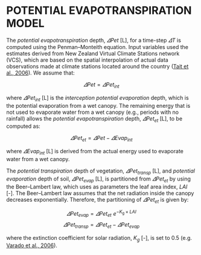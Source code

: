 # POTENTIAL EVAPOTRANSPIRATION MODEL

The *potential evapotranspiration* depth, $\varDelta Pet$ [L], for a time-step $\varDelta T$ is computed using the Penman–Monteith equation. Input variables used the estimates derived from New Zealand Virtual Climate Stations network (VCS), which are based on the spatial interpolation of actual data observations made at climate stations located around the country ([Tait et al., 2006](#_ENREF_4)). We assume that:

 $$ \varDelta Pet=\varDelta Pet_{int} $$
 
where $\varDelta Pet_{int}$ [L] is the *interception potential evaporation* depth, which is the potential evaporation from a wet canopy. The remaining energy that is not used to evaporate water from a wet canopy (e.g., periods with no rainfall) allows the *potential evapotranspiration* depth, $\varDelta Pet_{et}$ [L], to be computed as:

$$\varDelta Pet_{et}=\varDelta Pet-\varDelta Evap_{int}$$

where $\varDelta Evap_{int}$ [L] is derived from the actual energy used to evaporate water from a wet canopy.

The *potential transpiration* depth of vegetation, $\varDelta Pet_{transp}$ [L], and *potential evaporation* depth of soil, $\varDelta Pet_{evap}$ [L], is partitioned from $\varDelta Pet_{et}$ by using the Beer–Lambert law, which uses as parameters the leaf area index, $LAI$ [-]. The Beer–Lambert law assumes that the net radiation inside the canopy decreases exponentially. Therefore, the partitioning of $\varDelta Pet_{et}$ is given by:

$$\varDelta Pet_{evap}=\varDelta Pet_{et}\,\,e^{-K_{\mathrm{g}}×LAI} $$
$$\varDelta Pet_{transp}=\varDelta Pet_{et}^{}-\varDelta Pet_{evap} $$

where the extinction coefficient for solar radiation, $K_{g}$ [-], is set to 0.5 (e.g. [Varado et al., 2006](#_ENREF_5)).

